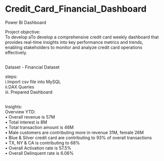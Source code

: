 # Credit_Card_Financial_Dashboard
Power Bi Dashboard
<br>

Project objective: 
<br>
To develop aTo develop a comprehensive credit card weekly dashboard that provides real-time insights into key performance metrics and trends, enabling stakeholders to monitor and analyze credit card operations effectively.

<br>
Dataset - Financial Dataset
<br>

steps:
<br>
i.Import csv file into MySQL
<br>
ii.DAX Queries
<br>
iii. Prepared Dashboard

<br>
Insights:
<br>
Overview YTD:
<br>
• Overall revenue is 57M
<br>
• Total interest is 8M
<br>
• Total transaction amount is 46M
<br>
• Male customers are contributing more in revenue 31M, female 26M
<br>
• Blue & Silver credit card are contributing to 93% of overall transactions
<br>
• TX, NY & CA is contributing to 68%
<br>
• Overall Activation rate is 57.5%
<br>
• Overall Delinquent rate is 6.06%



